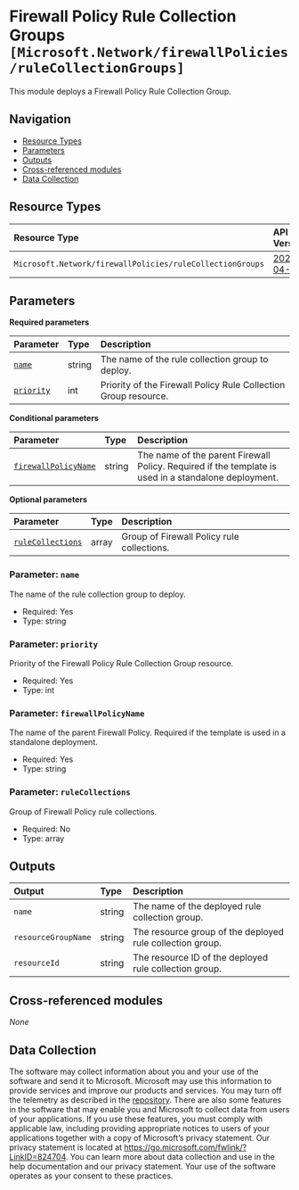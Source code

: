 # Firewall Policy Rule Collection Groups `[Microsoft.Network/firewallPolicies/ruleCollectionGroups]`

This module deploys a Firewall Policy Rule Collection Group.

## Navigation

- [Resource Types](#Resource-Types)
- [Parameters](#Parameters)
- [Outputs](#Outputs)
- [Cross-referenced modules](#Cross-referenced-modules)
- [Data Collection](#Data-Collection)

## Resource Types

| Resource Type | API Version |
| :-- | :-- |
| `Microsoft.Network/firewallPolicies/ruleCollectionGroups` | [2023-04-01](https://learn.microsoft.com/en-us/azure/templates/Microsoft.Network/2023-04-01/firewallPolicies/ruleCollectionGroups) |

## Parameters

**Required parameters**

| Parameter | Type | Description |
| :-- | :-- | :-- |
| [`name`](#parameter-name) | string | The name of the rule collection group to deploy. |
| [`priority`](#parameter-priority) | int | Priority of the Firewall Policy Rule Collection Group resource. |

**Conditional parameters**

| Parameter | Type | Description |
| :-- | :-- | :-- |
| [`firewallPolicyName`](#parameter-firewallpolicyname) | string | The name of the parent Firewall Policy. Required if the template is used in a standalone deployment. |

**Optional parameters**

| Parameter | Type | Description |
| :-- | :-- | :-- |
| [`ruleCollections`](#parameter-rulecollections) | array | Group of Firewall Policy rule collections. |

### Parameter: `name`

The name of the rule collection group to deploy.

- Required: Yes
- Type: string

### Parameter: `priority`

Priority of the Firewall Policy Rule Collection Group resource.

- Required: Yes
- Type: int

### Parameter: `firewallPolicyName`

The name of the parent Firewall Policy. Required if the template is used in a standalone deployment.

- Required: Yes
- Type: string

### Parameter: `ruleCollections`

Group of Firewall Policy rule collections.

- Required: No
- Type: array


## Outputs

| Output | Type | Description |
| :-- | :-- | :-- |
| `name` | string | The name of the deployed rule collection group. |
| `resourceGroupName` | string | The resource group of the deployed rule collection group. |
| `resourceId` | string | The resource ID of the deployed rule collection group. |

## Cross-referenced modules

_None_

## Data Collection

The software may collect information about you and your use of the software and send it to Microsoft. Microsoft may use this information to provide services and improve our products and services. You may turn off the telemetry as described in the [repository](https://aka.ms/avm/telemetry). There are also some features in the software that may enable you and Microsoft to collect data from users of your applications. If you use these features, you must comply with applicable law, including providing appropriate notices to users of your applications together with a copy of Microsoft’s privacy statement. Our privacy statement is located at <https://go.microsoft.com/fwlink/?LinkID=824704>. You can learn more about data collection and use in the help documentation and our privacy statement. Your use of the software operates as your consent to these practices.
